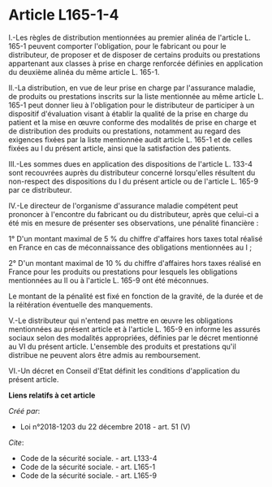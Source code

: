 # Article L165-1-4

I.-Les règles de distribution mentionnées au premier alinéa de l'article L. 165-1 peuvent comporter l'obligation, pour le
fabricant ou pour le distributeur, de proposer et de disposer de certains produits ou prestations appartenant aux classes à
prise en charge renforcée définies en application du deuxième alinéa du même article L. 165-1. 

II.-La distribution, en vue de leur prise en charge par l'assurance maladie, de produits ou prestations inscrits sur la liste
mentionnée au même article L. 165-1 peut donner lieu à l'obligation pour le distributeur de participer à un dispositif
d'évaluation visant à établir la qualité de la prise en charge du patient et la mise en œuvre conforme des modalités de prise
en charge et de distribution des produits ou prestations, notamment au regard des exigences fixées par la liste mentionnée
audit article L. 165-1 et de celles fixées au I du présent article, ainsi que la satisfaction des patients. 

III.-Les sommes dues en application des dispositions de l'article L. 133-4 sont recouvrées auprès du distributeur concerné
lorsqu'elles résultent du non-respect des dispositions du I du présent article ou de l'article L. 165-9 par ce distributeur. 

IV.-Le directeur de l'organisme d'assurance maladie compétent peut prononcer à l'encontre du fabricant ou du distributeur,
après que celui-ci a été mis en mesure de présenter ses observations, une pénalité financière : 

1° D'un montant maximal de 5 % du chiffre d'affaires hors taxes total réalisé en France en cas de méconnaissance des
obligations mentionnées au I ; 

2° D'un montant maximal de 10 % du chiffre d'affaires hors taxes réalisé en France pour les produits ou prestations pour
lesquels les obligations mentionnées au II ou à l'article L. 165-9 ont été méconnues. 

Le montant de la pénalité est fixé en fonction de la gravité, de la durée et de la réitération éventuelle des manquements. 

V.-Le distributeur qui n'entend pas mettre en œuvre les obligations mentionnées au présent article et à l'article L. 165-9 en
informe les assurés sociaux selon des modalités appropriées, définies par le décret mentionné au VI du présent article.
L'ensemble des produits et prestations qu'il distribue ne peuvent alors être admis au remboursement. 

VI.-Un décret en Conseil d'Etat définit les conditions d'application du présent article.

**Liens relatifs à cet article**

_Créé par_:

  - Loi n°2018-1203 du 22 décembre 2018 - art. 51 (V)

_Cite_:

  - Code de la sécurité sociale. - art. L133-4
  - Code de la sécurité sociale. - art. L165-1
  - Code de la sécurité sociale. - art. L165-9
